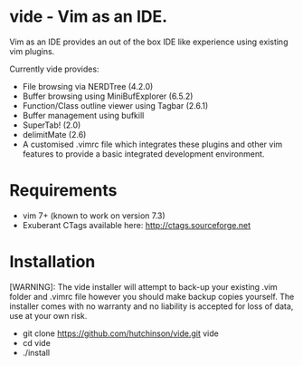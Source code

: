 vide - Vim as an IDE.
=====================

Vim as an IDE provides an out of the box IDE like experience using
existing vim plugins.

Currently vide provides:
- File browsing via NERDTree (4.2.0)
- Buffer browsing using MiniBufExplorer (6.5.2)
- Function/Class outline viewer using Tagbar (2.6.1)
- Buffer management using bufkill
- SuperTab! (2.0)
- delimitMate (2.6)
- A customised .vimrc file which integrates these plugins and other vim
  features to provide a basic integrated development environment.

Requirements
============
- vim 7+ (known to work on version 7.3)
- Exuberant CTags available here: http://ctags.sourceforge.net

Installation
============
[WARNING]: The vide installer will attempt to back-up your existing .vim folder
and .vimrc file however you should make backup copies yourself. The installer
comes with no warranty and no liability is accepted for loss of data, use at
your own risk.

- git clone https://github.com/hutchinson/vide.git vide
- cd vide
- ./install
